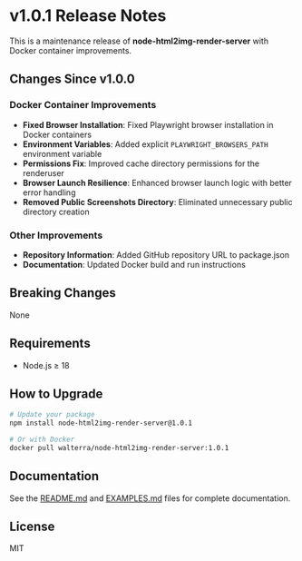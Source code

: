 # v1.0.1 Release Notes

This is a maintenance release of **node-html2img-render-server** with Docker container improvements.

## Changes Since v1.0.0

### Docker Container Improvements

- **Fixed Browser Installation**: Fixed Playwright browser installation in Docker containers
- **Environment Variables**: Added explicit `PLAYWRIGHT_BROWSERS_PATH` environment variable
- **Permissions Fix**: Improved cache directory permissions for the renderuser
- **Browser Launch Resilience**: Enhanced browser launch logic with better error handling
- **Removed Public Screenshots Directory**: Eliminated unnecessary public directory creation

### Other Improvements

- **Repository Information**: Added GitHub repository URL to package.json
- **Documentation**: Updated Docker build and run instructions

## Breaking Changes

None

## Requirements

- Node.js ≥ 18

## How to Upgrade

```bash
# Update your package
npm install node-html2img-render-server@1.0.1

# Or with Docker
docker pull walterra/node-html2img-render-server:1.0.1
```

## Documentation

See the [README.md](README.md) and [EXAMPLES.md](EXAMPLES.md) files for complete documentation.

## License

MIT